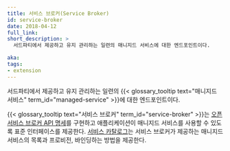 ```yaml
---
title: 서비스 브로커(Service Broker)
id: service-broker
date: 2018-04-12
full_link:
short_description: >
  서드파티에서 제공하고 유지 관리하는 일련의 매니지드 서비스에 대한 엔드포인트이다.

aka:
tags:
- extension
---
```

 서드파티에서 제공하고 유지 관리하는 일련의 {{< glossary_tooltip text="매니지드 서비스" term_id="managed-service" >}}에 대한 엔드포인트이다.

<!--more-->

{{< glossary_tooltip text="서비스 브로커" term_id="service-broker" >}}는
[오픈 서비스 브로커 API 명세](https://github.com/openservicebrokerapi/servicebroker/blob/v2.13/spec.md)를
구현하고 애플리케이션이 매니지드 서비스를 사용할 수 있도록 표준 인터페이스를 제공한다.
[서비스 카탈로그](/ko/docs/concepts/extend-kubernetes/service-catalog/)는
서비스 브로커가 제공하는 매니지드 서비스의 목록과 프로비전, 바인딩하는 방법을 제공한다.

